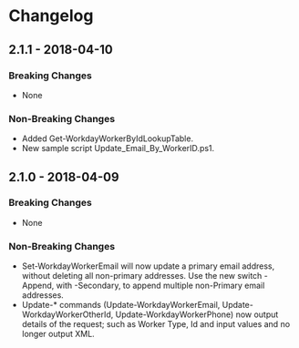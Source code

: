 # Changelog

## 2.1.1 - 2018-04-10

### Breaking Changes

- None

### Non-Breaking Changes
- Added Get-WorkdayWorkerByIdLookupTable.
- New sample script Update_Email_By_WorkerID.ps1. 

## 2.1.0 - 2018-04-09

### Breaking Changes

- None

### Non-Breaking Changes
- Set-WorkdayWorkerEmail will now update a primary email address, without deleting all non-primary addresses. Use the new switch -Append, with -Secondary, to append multiple non-Primary email addresses.
- Update-* commands (Update-WorkdayWorkerEmail, Update-WorkdayWorkerOtherId, Update-WorkdayWorkerPhone) now output details of the request; such as Worker Type, Id and input values and no longer output XML.
